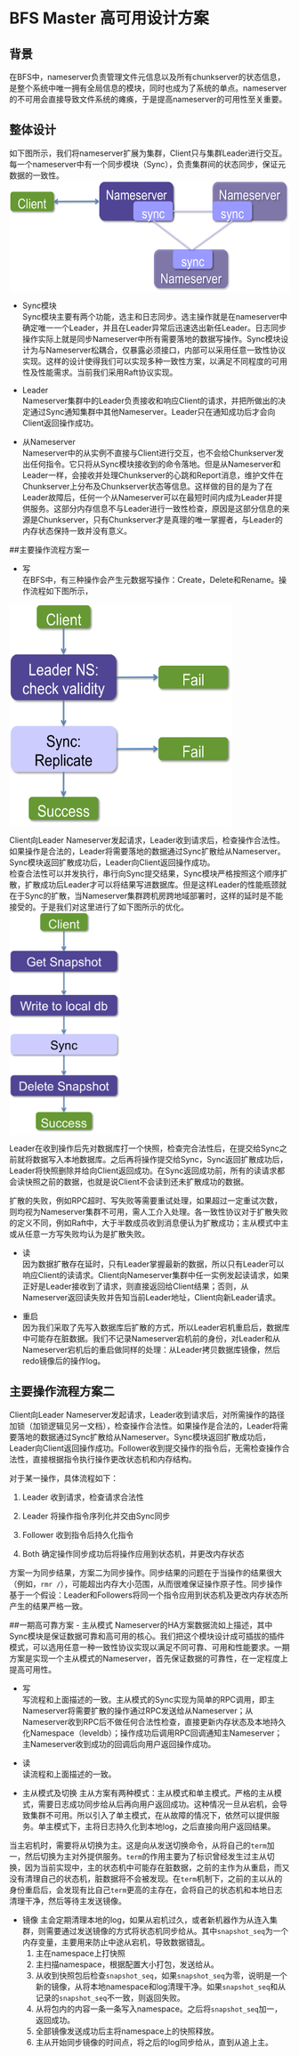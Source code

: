 # BFS Master 高可用设计方案
## 背景
在BFS中，nameserver负责管理文件元信息以及所有chunkserver的状态信息，是整个系统中唯一拥有全局信息的模块，同时也成为了系统的单点。nameserver的不可用会直接导致文件系统的瘫痪，于是提高nameserver的可用性至关重要。  
## 整体设计
如下图所示，我们将nameserver扩展为集群，Client只与集群Leader进行交互。每一个nameserver中有一个同步模块（Sync），负责集群间的状态同步，保证元数据的一致性。  
<img src="https://github.com/baidu/bfs/blob/master/resources/images/ha-1.png" width = "600" height = "200" alt="图片名称" align=center />

* Sync模块  
Sync模块主要有两个功能，选主和日志同步。选主操作就是在nameserver中确定唯一一个Leader，并且在Leader异常后迅速选出新任Leader。日志同步操作实际上就是同步Nameserver中所有需要落地的数据写操作。Sync模块设计为与Nameserver松耦合，仅暴露必须接口，内部可以采用任意一致性协议实现。这样的设计使得我们可以实现多种一致性方案，以满足不同程度的可用性及性能需求。当前我们采用Raft协议实现。  

* Leader  
Nameserver集群中的Leader负责接收和响应Client的请求，并把所做出的决定通过Sync通知集群中其他Nameserver。Leader只在通知成功后才会向Client返回操作成功。  

* 从Nameserver  
Nameserver中的从实例不直接与Client进行交互，也不会给Chunkserver发出任何指令。它只将从Sync模块接收到的命令落地。但是从Nameserver和Leader一样，会接收并处理Chunkserver的心跳和Report消息，维护文件在Chunkserver上分布及Chunkserver状态等信息。这样做的目的是为了在Leader故障后，任何一个从Nameserver可以在最短时间内成为Leader并提供服务。这部分内存信息不与Leader进行一致性检查，原因是这部分信息的来源是Chunkserver，只有Chunkserver才是真理的唯一掌握者，与Leader的内存状态保持一致并没有意义。

##主要操作流程方案一
* 写  
在BFS中，有三种操作会产生元数据写操作：Create，Delete和Rename。操作流程如下图所示，  
<img src="https://github.com/baidu/bfs/blob/master/resources/images/ha-2.png" width = "400" height = "400" alt="图片名称" align=center />


Client向Leader Nameserver发起请求，Leader收到请求后，检查操作合法性。如果操作是合法的，Leader将需要落地的数据通过Sync扩散给从Nameserver。Sync模块返回扩散成功后，Leader向Client返回操作成功。  
检查合法性可以并发执行，串行向Sync提交结果，Sync模块严格按照这个顺序扩散，扩散成功后Leader才可以将结果写进数据库。但是这样Leader的性能瓶颈就在于Sync的扩散，当Nameserver集群跨机房跨地域部署时，这样的延时是不能接受的。于是我们对这里进行了如下图所示的优化。  
<img src="https://github.com/baidu/bfs/blob/master/resources/images/ha-3.png" width = "200" height = "400" alt="图片名称" align=center />

Leader在收到操作后先对数据库打一个快照，检查完合法性后，在提交给Sync之前就将数据写入本地数据库。之后再将操作提交给Sync，Sync返回扩散成功后，Leader将快照删除并给向Client返回成功。在Sync返回成功前，所有的读请求都会读快照之前的数据，也就是说Client不会读到还未扩散成功的数据。  

扩散的失败，例如RPC超时、写失败等需要重试处理，如果超过一定重试次数，则均视为Nameserver集群不可用，需人工介入处理。各一致性协议对于扩散失败的定义不同，例如Raft中，大于半数成员收到消息便认为扩散成功；主从模式中主或从任意一方写失败均认为是扩散失败。  

* 读  
因为数据扩散存在延时，只有Leader掌握最新的数据，所以只有Leader可以响应Client的读请求。Client向Nameserver集群中任一实例发起读请求，如果正好是Leader接收到了请求，则直接返回给Client结果；否则，从Nameserver返回读失败并告知当前Leader地址，Client向新Leader请求。  

* 重启  
因为我们采取了先写入数据库后扩散的方式，所以Leader宕机重启后，数据库中可能存在脏数据。我们不记录Nameserver宕机前的身份，对Leader和从Nameserver宕机后的重启做同样的处理：从Leader拷贝数据库镜像，然后redo镜像后的操作log。

## 主要操作流程方案二
Client向Leader Nameserver发起请求，Leader收到请求后，对所需操作的路径加锁（加锁逻辑见另一文档），检查操作合法性。如果操作是合法的，Leader将需要落地的数据通过Sync扩散给从Nameserver。Sync模块返回扩散成功后，Leader向Client返回操作成功。Follower收到提交操作的指令后，无需检查操作合法性，直接根据指令执行操作更改状态机和内存结构。

对于某一操作，具体流程如下：

1. Leader		收到请求，检查请求合法性

2. Leader		将操作指令序列化并交由Sync同步

3. Follower		收到指令后持久化指令

4. Both			确定操作同步成功后将操作应用到状态机，并更改内存状态

方案一为同步结果，方案二为同步操作。同步结果的问题在于当操作的结果很大（例如，`rmr /`），可能超出内存大小范围，从而很难保证操作原子性。同步操作基于一个假设：Leader和Followers将同一个指令应用到状态机及更改内存状态所产生的结果严格一致。


##一期高可靠方案 - 主从模式
Nameserver的HA方案数据流如上描述，其中Sync模块是保证数据可靠和高可用的核心。我们把这个模块设计成可插拔的插件模式，可以选用任意一种一致性协议实现以满足不同可靠、可用和性能要求。一期方案是实现一个主从模式的Nameserver，首先保证数据的可靠性，在一定程度上提高可用性。  

* 写  
写流程和上面描述的一致。主从模式的Sync实现为简单的RPC调用，即主Nameserver将需要扩散的操作通过RPC发送给从Nameserver；从Nameserver收到RPC后不做任何合法性检查，直接更新内存状态及本地持久化Namespace（leveldb）；操作成功后调用RPC回调通知主Nameserver；主Nameserver收到成功的回调后向用户返回操作成功。  

* 读  
读流程和上面描述的一致。

* 主从模式及切换
主从方案有两种模式：主从模式和单主模式。严格的主从模式，需要日志成功同步给从后再向用户返回成功。这种情况一旦从宕机，会导致集群不可用。所以引入了单主模式，在从故障的情况下，依然可以提供服务。单主模式下，主将日志持久化到本地log，之后直接向用户返回结果。

当主宕机时，需要将从切换为主。这是向从发送切换命令，从将自己的`term`加一，然后切换为主对外提供服务。`term`的作用主要为了标识曾经发生过主从切换，因为当前实现中，主的状态机中可能存在脏数据，之前的主作为从重启，而又没有清理自己的状态机，脏数据将不会被发现。在`term`机制下，之前的主以从的身份重启后，会发现有比自己`term`更高的主存在，会将自己的状态机和本地日志清理干净，然后等待主发送镜像。

* 镜像
主会定期清理本地的log，如果从宕机过久，或者新机器作为从连入集群，则需要通过发送镜像的方式将状态机同步给从。其中`snapshot_seq`为一个内存变量，主要用来防止中途从宕机，导致数据错乱。
	1. 主在namespace上打快照
	2. 主扫描namespace，根据配置大小打包，发送给从。
	3. 从收到快照包后检查`snapshot_seq`，如果`snapshot_seq`为零，说明是一个新的镜像，从将本地namespace和log清理干净。如果`snapshot_seq`和从记录的`snapshot_seq`不一致，则返回失败。
	4. 从将包内的内容一条一条写入namespace。之后将`snapshot_seq`加一，返回成功。
	5. 全部镜像发送成功后主将namespace上的快照释放。
	6. 主从开始同步镜像的时间点，将之后的log同步给从，直到从追上主。



